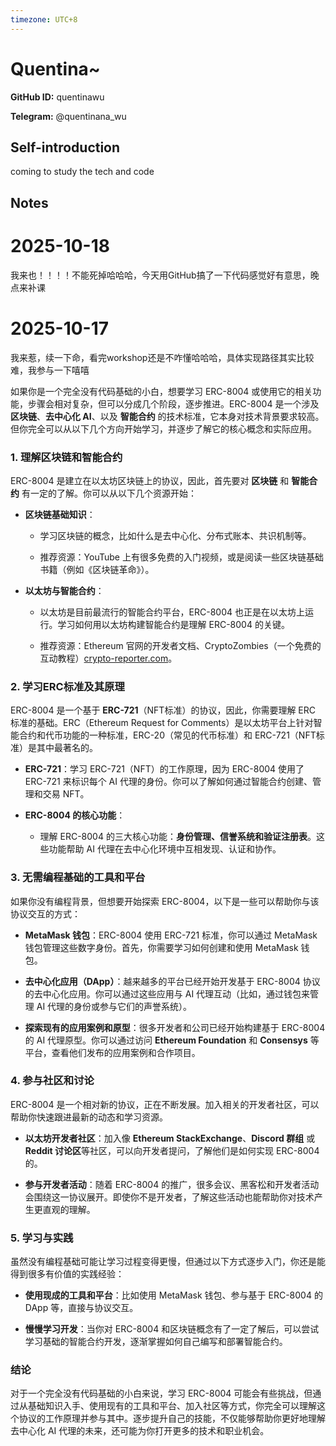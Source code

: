 ```yaml
---
timezone: UTC+8
---
```


# Quentina~

**GitHub ID:** quentinawu

**Telegram:** @quentinana_wu

## Self-introduction

coming to study the tech and code

## Notes

<!-- Content_START -->
# 2025-10-18
<!-- DAILY_CHECKIN_2025-10-18_START -->
我来也！！！！不能死掉哈哈哈，今天用GitHub搞了一下代码感觉好有意思，晚点来补课
<!-- DAILY_CHECKIN_2025-10-18_END -->

# 2025-10-17
<!-- DAILY_CHECKIN_2025-10-17_START -->

我来惹，续一下命，看完workshop还是不咋懂哈哈哈，具体实现路径其实比较难，我参与一下嘻嘻

如果你是一个完全没有代码基础的小白，想要学习 ERC-8004 或使用它的相关功能，步骤会相对复杂，但可以分成几个阶段，逐步推进。ERC-8004 是一个涉及 **区块链**、**去中心化 AI**、以及 **智能合约** 的技术标准，它本身对技术背景要求较高。但你完全可以从以下几个方向开始学习，并逐步了解它的核心概念和实际应用。

### 1\. **理解区块链和智能合约**

ERC-8004 是建立在以太坊区块链上的协议，因此，首先要对 **区块链** 和 **智能合约** 有一定的了解。你可以从以下几个资源开始：

-   **区块链基础知识**：
    
    -   学习区块链的概念，比如什么是去中心化、分布式账本、共识机制等。
        
    -   推荐资源：YouTube 上有很多免费的入门视频，或是阅读一些区块链基础书籍（例如《区块链革命》）。
        
-   **以太坊与智能合约**：
    
    -   以太坊是目前最流行的智能合约平台，ERC-8004 也正是在以太坊上运行。学习如何用以太坊构建智能合约是理解 ERC-8004 的关键。
        
    -   推荐资源：Ethereum 官网的开发者文档、CryptoZombies（一个免费的互动教程）[crypto-reporter.com](http://crypto-reporter.com)。
        

### 2\. **学习ERC标准及其原理**

ERC-8004 是一个基于 **ERC-721**（NFT标准）的协议，因此，你需要理解 ERC 标准的基础。ERC（Ethereum Request for Comments）是以太坊平台上针对智能合约和代币功能的一种标准，ERC-20（常见的代币标准）和 ERC-721（NFT标准）是其中最著名的。

-   **ERC-721**：学习 ERC-721（NFT）的工作原理，因为 ERC-8004 使用了 ERC-721 来标识每个 AI 代理的身份。你可以了解如何通过智能合约创建、管理和交易 NFT。
    
-   **ERC-8004 的核心功能**：
    
    -   理解 ERC-8004 的三大核心功能：**身份管理、信誉系统和验证注册表**。这些功能帮助 AI 代理在去中心化环境中互相发现、认证和协作。
        

### 3\. **无需编程基础的工具和平台**

如果你没有编程背景，但想要开始探索 ERC-8004，以下是一些可以帮助你与该协议交互的方式：

-   **MetaMask 钱包**：ERC-8004 使用 ERC-721 标准，你可以通过 MetaMask 钱包管理这些数字身份。首先，你需要学习如何创建和使用 MetaMask 钱包。
    
-   **去中心化应用（DApp）**：越来越多的平台已经开始开发基于 ERC-8004 协议的去中心化应用。你可以通过这些应用与 AI 代理互动（比如，通过钱包来管理 AI 代理的身份或参与它们的声誉系统）。
    
-   **探索现有的应用案例和原型**：很多开发者和公司已经开始构建基于 ERC-8004 的 AI 代理原型。你可以通过访问 **Ethereum Foundation** 和 **Consensys** 等平台，查看他们发布的应用案例和合作项目。
    

### 4\. **参与社区和讨论**

ERC-8004 是一个相对新的协议，正在不断发展。加入相关的开发者社区，可以帮助你快速跟进最新的动态和学习资源。

-   **以太坊开发者社区**：加入像 **Ethereum StackExchange**、**Discord 群组** 或 **Reddit 讨论区**等社区，可以向开发者提问，了解他们是如何实现 ERC-8004 的。
    
-   **参与开发者活动**：随着 ERC-8004 的推广，很多会议、黑客松和开发者活动会围绕这一协议展开。即使你不是开发者，了解这些活动也能帮助你对技术产生更直观的理解。
    

### 5\. **学习与实践**

虽然没有编程基础可能让学习过程变得更慢，但通过以下方式逐步入门，你还是能得到很多有价值的实践经验：

-   **使用现成的工具和平台**：比如使用 MetaMask 钱包、参与基于 ERC-8004 的 DApp 等，直接与协议交互。
    
-   **慢慢学习开发**：当你对 ERC-8004 和区块链概念有了一定了解后，可以尝试学习基础的智能合约开发，逐渐掌握如何自己编写和部署智能合约。
    

### 结论

对于一个完全没有代码基础的小白来说，学习 ERC-8004 可能会有些挑战，但通过从基础知识入手、使用现有的工具和平台、加入社区等方式，你完全可以理解这个协议的工作原理并参与其中。逐步提升自己的技能，不仅能够帮助你更好地理解去中心化 AI 代理的未来，还可能为你打开更多的技术和职业机会。
<!-- DAILY_CHECKIN_2025-10-17_END -->
<!-- Content_END -->
